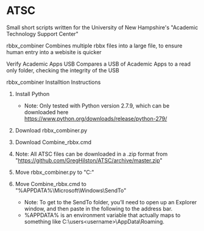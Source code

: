 ATSC
====

Small short scripts written for the University of New Hampshire's "Academic Technology Support Center"

rbbx_combiner
     Combines multiple rbbx files into a large file, to ensure human entry into a webisite is quicker

Verify Academic Apps USB
     Compares a USB of Academic Apps to a read only folder, checking the integrity of the USB

rbbx_combiner Installtion Instructions

1. Install Python
   * Note: Only tested with Python version 2.7.9, which can be downloaded here https://www.python.org/downloads/release/python-279/

2. Download rbbx_combiner.py

3. Download Combine_rbbx.cmd

4. Note: All ATSC files can be downloaded in a .zip format from "https://github.com/GregHilston/ATSC/archive/master.zip"

5. Move rbbx_combiner.py to "C:\"

6. Move Combine_rbbx.cmd to "%APPDATA%\Microsoft\Windows\SendTo"
   * Note: To get to the SendTo folder, you’ll need to open up an Explorer window, and then paste in the following to the address bar. 
   * %APPDATA% is an environment variable that actually maps to something like C:\users\<username>\AppData\Roaming.
